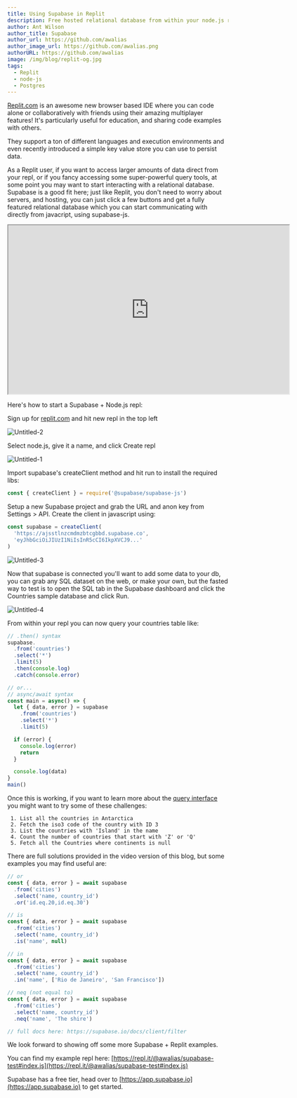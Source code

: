 ```yaml
---
title: Using Supabase in Replit 
description: Free hosted relational database from within your node.js repl 
author: Ant Wilson
author_title: Supabase
author_url: https://github.com/awalias
author_image_url: https://github.com/awalias.png
authorURL: https://github.com/awalias
image: /img/blog/replit-og.jpg
tags:
  - Replit
  - node-js
  - Postgres
---
```


[Replit.com](http://replit.com) is an awesome new browser based IDE where you can code alone or collaboratively with friends using their amazing multiplayer features! It's particularly useful for education, and sharing code examples with others.

They support a ton of different languages and execution environments and even recently introduced a simple key value store you can use to persist data.

As a Replit user, if you want to access larger amounts of data direct from your repl, or if you fancy accessing some super-powerful query tools, at some point you may want to start interacting with a relational database. Supabase is a good fit here; just like Replit, you don't need to worry about servers, and hosting, you can just click a few buttons and get a fully featured relational database which you can start communicating with directly from javacript, using supabase-js.

<iframe className="w-full video-with-border" width="640" height="385" src="https://www.youtube-nocookie.com/embed/lQ5iIxaYduI" frameBorder="1" allow="accelerometer; autoplay; clipboard-write; encrypted-media; gyroscope; picture-in-picture" allowFullScreen></iframe>

Here's how to start a Supabase + Node.js repl:

Sign up for [replit.com](http://replit.com) and hit new repl in the top left


![Untitled-2](https://dev-to-uploads.s3.amazonaws.com/uploads/articles/u3dljulzsyqu58i75epn.png) 


Select node.js, give it a name, and click Create repl


![Untitled-1](https://dev-to-uploads.s3.amazonaws.com/uploads/articles/7rcfbb12sfabevto571j.png) 


Import supabase's createClient method and hit run to install the required libs:

```jsx
const { createClient } = require('@supabase/supabase-js')
```

Setup a new Supabase project and grab the URL and anon key from Settings > API. Create the client in javascript using:

```jsx
const supabase = createClient(
  'https://ajsstlnzcmdmzbtcgbbd.supabase.co',
  'eyJhbGciOiJIUzI1NiIsInR5cCI6IkpXVCJ9...'
)
```


![Untitled-3](https://dev-to-uploads.s3.amazonaws.com/uploads/articles/5j5aqyjdh74qm83slmli.png)
 

Now that supabase is connected you'll want to add some data to your db, you can grab any SQL dataset on the web, or make your own, but the fasted way to test is to open the SQL tab in the Supabase dashboard and click the Countries sample database and click Run.


![Untitled-4](https://dev-to-uploads.s3.amazonaws.com/uploads/articles/54yykm6h9hqpric87zad.png) 


From within your repl you can now query your countries table like:

```jsx
// .then() syntax
supabase.
  .from('countries')
  .select('*')
  .limit(5)
  .then(console.log)
  .catch(console.error)

// or...
// async/await syntax
const main = async() => {
  let { data, error } = supabase
    .from('countries')
    .select('*')
    .limit(5)

  if (error) {
    console.log(error)
    return
  }

  console.log(data)
}
main()
```

Once this is working, if you want to learn more about the [query interface](https://supabase.io/docs/client/filter) you might want to try some of these challenges:

```
 1. List all the countries in Antarctica
 2. Fetch the iso3 code of the country with ID 3
 3. List the countries with 'Island' in the name
 4. Count the number of countries that start with 'Z' or 'Q'
 5. Fetch all the Countries where continents is null
```

There are full solutions provided in the video version of this blog, but some examples you may find useful are:

```jsx
// or
const { data, error } = await supabase
  .from('cities')
  .select('name, country_id')
  .or('id.eq.20,id.eq.30')

// is
const { data, error } = await supabase
  .from('cities')
  .select('name, country_id')
  .is('name', null)

// in
const { data, error } = await supabase
  .from('cities')
  .select('name, country_id')
  .in('name', ['Rio de Janeiro', 'San Francisco'])

// neq (not equal to)
const { data, error } = await supabase
  .from('cities')
  .select('name, country_id')
  .neq('name', 'The shire')

// full docs here: https://supabase.io/docs/client/filter
```

We look forward to showing off some more Supabase + Replit examples.

You can find my example repl here: [https://repl.it/@awalias/supabase-test#index.js](https://repl.it/@awalias/supabase-test#index.js)

Supabase has a free tier, head over to [https://app.supabase.io](https://app.supabase.io) to get started.
